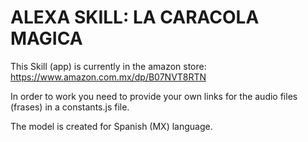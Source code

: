 # ALEXA SKILL: LA CARACOLA MAGICA

This Skill (app) is currently in the amazon store: https://www.amazon.com.mx/dp/B07NVT8RTN

In order to work you need to provide your own links for the audio files (frases) in a constants.js file.

The model is created for Spanish (MX) language.
